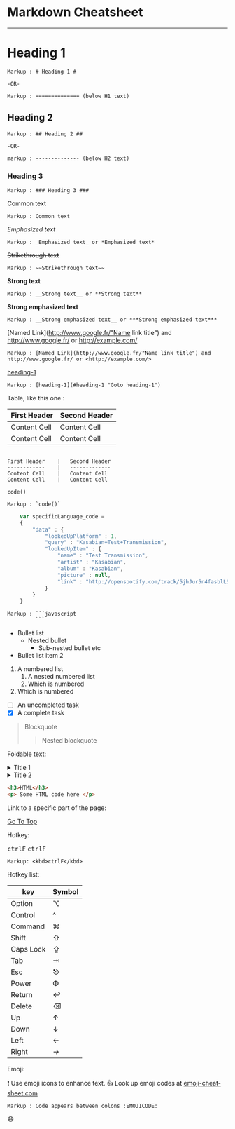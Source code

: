 Markdown Cheatsheet<a name="TOP"></a>
===================
 
- - - -
# Heading 1 #
   
    Markup : # Heading 1 #
 
    -OR-
 
    Markup : ============== (below H1 text)
 
## Heading 2 ##
 
    Markup : ## Heading 2 ##
 
    -OR-
 
    markup : -------------- (below H2 text)
 
### Heading 3 ###
 
    Markup : ### Heading 3 ###
 
Common text
 
    Markup : Common text
 
_Emphasized text_
 
    Markup : _Emphasized text_ or *Emphasized text*
 
~~Strikethrough text~~
 
    Markup : ~~Strikethrough text~~
 
__Strong text__
 
    Markup : __Strong text__ or **Strong text**
 
__Strong emphasized text__
 
    Markup : __Strong emphasized text__ or ***Strong emphasized text***
 
[Named Link](http://www.google.fr/"Name link title") and http://www.google.fr/ or <http://example.com/>
 
    Markup : [Named Link](http://www.google.fr/"Name link title") and http://www.google.fr/ or <http://example.com/>
 
[heading-1](#heading-1 "Goto heading-1")
 
    Markup : [heading-1](#heading-1 "Goto heading-1")
 
Table, like this one :
 
First Header    |   Second Header
------------    |   -------------
Content Cell    |   Content Cell
Content Cell    |   Content Cell
 
```
 
First Header    |   Second Header
------------    |   -------------
Content Cell    |   Content Cell
Content Cell    |   Content Cell
```
 
`code()`
 
    Markup : `code()`
 
```javascript
    var specificLanguage_code =
    {
        "data" : {
            "lookedUpPlatform" : 1,
            "query" : "Kasabian+Test+Transmission",
            "lookedUpItem" : {
                "name" : "Test Transmission",
                "artist" : "Kasabian",
                "album" : "Kasabian",
                "picture" : null,
                "link" : "http://openspotify.com/track/5jhJur5n4fasblLSCOcrTP"
            }
        }
    }
```
 
    Markup : ```javascript
             ```
 
* Bullet list
    * Nested bullet
        * Sub-nested bullet etc
* Bullet list item 2
1. A numbered list
    1. A nested numbered list
    2. Which is numbered
2. Which is numbered
 
- [ ] An uncompleted task
- [x] A complete task
 
> Blockquote
>> Nested blockquote
 
Foldable text:
 
<details>
    <summary>Title 1</summary>
    <p>Content 1 Content 1 Content 1 Content 1 Content 1</p>
</details>
<details>
    <summary>Title 2</summary>
    <p>Content 2 Content 2 Content 2 Content 2 Content 2</p>
</details>
 
```html
<h3>HTML</h3>
<p> Some HTML code here </p>
```
 
Link to a specific part of the page:
 
[Go To Top](#TOP)
 
Hotkey:
 
<kbd>ctrlF</kbd>
<kbd>ctrlF</kbd>
 
    Markup: <kbd>ctrlF</kbd>
 
Hotkey list:
 
| key | Symbol |
| --- | --- |
| Option  | ⌥ |
| Control | ^ |
| Command | ⌘ |
| Shift   | ⇧ |
| Caps Lock | ⇪ |
| Tab | ⇥ |
| Esc | ⎋ |
| Power | Φ |
| Return | ↩ |
| Delete | ⌫ |
| Up | ↑ |
| Down | ↓ |
| Left | ← |
| Right | → |
 
Emoji:
 
:exclamation: Use emoji icons to enhance text. :+1:  Look up emoji codes at
[emoji-cheat-sheet.com](http://emoji-cheat-sheet.com/)
 
    Markup : Code appears between colons :EMOJICODE:
 
:mask: